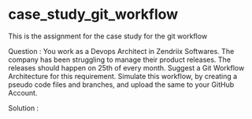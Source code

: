 # case_study_git_workflow
This is the assignment for the case study for the git workflow

Question :
You work as a Devops Architect in Zendriix Softwares. The company has been struggling to manage their product releases. The releases should happen on 25th of every month. Suggest a Git Workflow Architecture for this requirement.
Simulate this workflow, by creating a pseudo code files and branches, and upload the same to your GitHub Account.

Solution : 


